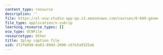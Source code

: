 ```yaml
---
content_type: resource
description: ''
file: https://ol-ocw-studio-app-qa.s3.amazonaws.com/courses/6-849-geometric-folding-algorithms-linkages-origami-polyhedra-fall-2012/3f2fb8900a8389dd2090c67e5a9325a6_2X9Tv1bF2UM.srt
file_type: application/x-subrip
learning_resource_types: []
ocw_type: OCWFile
resourcetype: Other
title: 3play caption file
uid: 3f2fb890-0a83-89dd-2090-c67e5a9325a6
---
```

